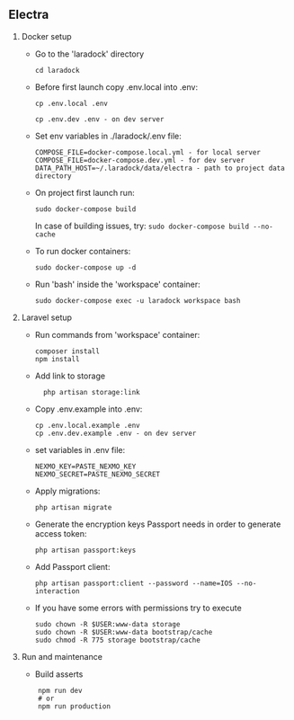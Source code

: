 ## Electra

1. Docker setup
    * Go to the 'laradock' directory
        ```
        cd laradock
        ```
        
    * Before first launch copy .env.local into .env:
        ```
        cp .env.local .env
        ```
        ```
        cp .env.dev .env - on dev server
        ```
    
    * Set env variables in ./laradock/.env file: 
        ```
        COMPOSE_FILE=docker-compose.local.yml - for local server
        COMPOSE_FILE=docker-compose.dev.yml - for dev server
        DATA_PATH_HOST=~/.laradock/data/electra - path to project data directory
        ```
    
    * On project first launch run: 
        ```
        sudo docker-compose build
        ```
        In case of building issues, try: `sudo docker-compose build --no-cache`
    
    * To run docker containers:
        ```
        sudo docker-compose up -d
        ```
    
    * Run 'bash' inside the 'workspace' container:
        ```
        sudo docker-compose exec -u laradock workspace bash
        ```

2. Laravel setup

    * Run commands from 'workspace' container:
        ```
        composer install
        npm install
        ```
    
    *  Add link to storage
        ```
          php artisan storage:link
        ```
    
    * Copy .env.example into .env:
        ```
        cp .env.local.example .env
        cp .env.dev.example .env - on dev server
        ```
    
    * set variables in .env file:
        ```
        NEXMO_KEY=PASTE_NEXMO_KEY                                                              
        NEXMO_SECRET=PASTE_NEXMO_SECRET 
        ```
   
    * Apply migrations:
        ```
        php artisan migrate
        ```
    
    * Generate the encryption keys Passport needs in order to generate access token:
        ```
        php artisan passport:keys
        ```
    
    * Add Passport client:
        ```
        php artisan passport:client --password --name=IOS --no-interaction
        ```
   
    * If you have some errors with permissions try to execute
        ```
        sudo chown -R $USER:www-data storage
        sudo chown -R $USER:www-data bootstrap/cache
        sudo chmod -R 775 storage bootstrap/cache
       ```

3. Run and maintenance
    
    * Build asserts
    ```
        npm run dev 
        # or 
        npm run production
    ``` 

